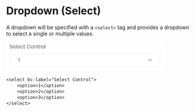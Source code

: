 # Dropdown (Select)

A dropdown will be specified with a `<select>` tag and provides a dropdown to select a single or multiple values.

<img src="img/select_01.png" width="427" alt="Mecons Dropdown Control">

```markup
<select bc-label="Select Control">
	<option>1</option>
	<option>2</option>
	<option>3</option>
</select>
```